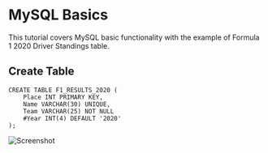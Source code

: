 # MySQL Basics


This tutorial covers MySQL basic functionality with the example of Formula 1 2020 Driver Standings table.

## Create Table


```
CREATE TABLE F1_RESULTS_2020 (
    Place INT PRIMARY KEY,
    Name VARCHAR(30) UNIQUE,
    Team VARCHAR(25) NOT NULL
    #Year INT(4) DEFAULT '2020'
);
```



![Screenshot](1-10.png)
